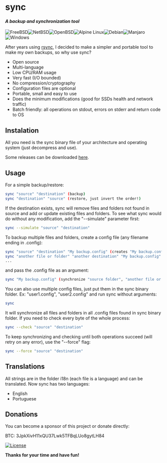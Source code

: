 # **sync**
#### _A backup and synchronization tool_
![FreeBSD](https://img.shields.io/badge/-FreeBSD-%23870000?style=for-the-badge&logo=freebsd&logoColor=white)![NetBSD](https://img.shields.io/badge/NetBSD-FF6600.svg?style=for-the-badge&logo=NetBSD&logoColor=white)![OpenBSD](https://img.shields.io/badge/-OpenBSD-%23FCC771?style=for-the-badge&logo=openbsd&logoColor=black)![Alpine Linux](https://img.shields.io/badge/Alpine_Linux-%230D597F.svg?style=for-the-badge&logo=alpine-linux&logoColor=white)![Debian](https://img.shields.io/badge/Debian-D70A53?style=for-the-badge&logo=debian&logoColor=white)![Manjaro](https://img.shields.io/badge/Manjaro-35BF5C.svg?style=for-the-badge&logo=Manjaro&logoColor=white)![Windows](https://img.shields.io/badge/Windows-0078D6?style=for-the-badge&logo=windows&logoColor=white)

After years using [rsync](https://rsync.samba.org), I decided to make a simpler and portable tool to make my own backups, so why use sync?
- Open source
- Multi-language
- Low CPU/RAM usage
- Very fast (I/O bounded)
- No compression/cryptography
- Configuration files are optional
- Portable, small and easy to use
- Does the minimum modifications (good for SSDs health and network traffic)
- Batch friendly: all operations on stdout, errors on stderr and return code to OS

## Instalation

All you need is the sync binary file of your architecture and operating system (just decompress and use).

Some releases can be downloaded [here](https://github.com/mazoti/sync/tree/main/download).
## Usage
For a simple backup/restore:
```bash
sync "source" "destination" (backup)
sync "destination" "source" (restore, just invert the order!)
```
If the destination exists, sync will remove files and folders not found in source and add or update existing files and folders.
To see what sync would do without any modification, add the "--simulate" parameter first:
```bash
sync --simulate "source" "destination"
```
To backup multiple files and folders, create a config file (any filename ending in .config):
```bash
sync "source" "destination" "My backup.config" (creates "My backup.config" file)
sync "another file or folder" "another destination" "My backup.config" (adds to "My backup.config")
...
```
and pass the .config file as an argument:
```bash
sync "My backup.config" (synchronize "source folder", "another file or folder", ...)
```
You can also use multiple config files, just put them in the sync binary folder. Ex: "user1.config", "user2.config" and run sync without arguments:
```bash
sync
```
It will synchronize all files and folders in all .config files found in sync binary folder. If you need to check every byte of the whole process:
```bash
sync --check "source" "destination"
```

To keep synchronizing and checking until both operations succeed (will retry on any error), use the "--force" flag:
```bash
sync --force "source" "destination"
```

## Translations
All strings are in the folder i18n (each file is a language) and can be translated. Now sync has two languages:

- English
- Portuguese

## Donations
You can become a sponsor of this project or donate directly:

BTC: 3JpkXivH11xQU37Lwk5TFBqLUo8gytLH84

[![License](https://img.shields.io/badge/License-BSD_3--Clause-blue.svg)](https://opensource.org/licenses/BSD-3-Clause)

**Thanks for your time and have fun!**
